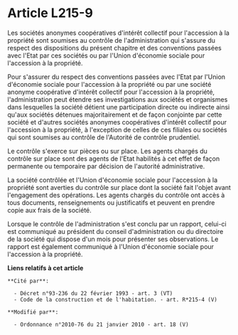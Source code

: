 # Article L215-9

Les sociétés anonymes coopératives d'intérêt collectif pour l'accession à la propriété sont soumises au contrôle de
l'administration qui s'assure du respect des dispositions du présent chapitre et des conventions passées avec l'Etat par ces
sociétés ou par l'Union d'économie sociale pour l'accession à la propriété. 

Pour s'assurer du respect des conventions passées avec l'Etat par l'Union d'économie sociale pour l'accession à la propriété
ou par une société anonyme coopérative d'intérêt collectif pour l'accession à la propriété, l'administration peut étendre ses
investigations aux sociétés et organismes dans lesquelles la société détient une participation directe ou indirecte ainsi
qu'aux sociétés détenues majoritairement et de façon conjointe par cette société et d'autres sociétés anonymes coopératives
d'intérêt collectif pour l'accession à la propriété, à l'exception de celles de ces filiales ou sociétés qui sont soumises au
contrôle de l'Autorité de contrôle prudentiel. 

Le contrôle s'exerce sur pièces ou sur place. Les agents chargés du contrôle sur place sont des agents de l'Etat habilités à
cet effet de façon permanente ou temporaire par décision de l'autorité administrative. 

La société contrôlée et l'Union d'économie sociale pour l'accession à la propriété sont averties du contrôle sur place dont
la société fait l'objet avant l'engagement des opérations. Les agents chargés du contrôle ont accès à tous documents,
renseignements ou justificatifs et peuvent en prendre copie aux frais de la société. 

Lorsque le contrôle de l'administration s'est conclu par un rapport, celui-ci est communiqué au président du conseil
d'administration ou du directoire de la société qui dispose d'un mois pour présenter ses observations. Le rapport est
également communiqué à l'Union d'économie sociale pour l'accession à la propriété.

**Liens relatifs à cet article**

	**Cité par**:

	  - Décret n°93-236 du 22 février 1993 - art. 3 (VT)
	  - Code de la construction et de l'habitation. - art. R*215-4 (V)

	**Modifié par**:

	  - Ordonnance n°2010-76 du 21 janvier 2010 - art. 18 (V)
